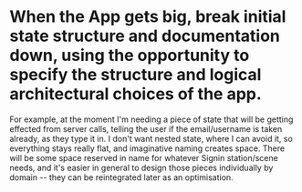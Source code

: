 


# When the App gets big, break initial state structure and documentation down, using the opportunity to specify the structure and logical architectural choices of the app.












For example, at the moment I'm needing a piece of state that will be getting effected from server calls, telling the user if the email/username is taken already, as they type it in.  I don't want nested state, where I can avoid it, so everything stays really flat, and imaginative naming creates space.  There will be some space reserved in name for whatever Signin station/scene needs, and it's easier in general to design those pieces individually by domain -- they can be reintegrated later as an optimisation.
